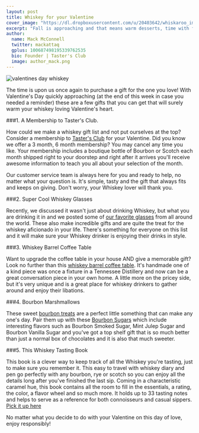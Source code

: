 ```yaml
---
layout: post
title: Whiskey for your Valentine
cover_image: "https://dl.dropboxusercontent.com/u/20403642/whiskaroo_images/whiskaroo_header_images/5.jpg"
excerpt: "Fall is approaching and that means warm desserts, time with family and friends and rich flavors! Cooking with Bourbon adds a unique twist to any dish that you’re making and we wanted to share an amazing Peach Bourbon Pie with.."
author:
  name: Mack McConnell
  twitter: mackattaq
  gplus: 100687498195339762535 
  bio: Founder | Taster's Club
  image: author_mack.png
---
```

![valentines day whiskey](https://dl.dropboxusercontent.com/u/20403642/whiskaroo_images/tc_collage_vday.jpg)

The time is upon us once again to purchase a gift for the one you love! With Valentine's Day quickly approaching (at the end of this week in case you needed a reminder) these are a few gifts that you can get that will surely warm your whiskey loving Valentine's heart. 

###1. A Membership to Taster's Club. 

How could we make a whiskey gift list and not put ourselves at the top? Consider a membership to [Taster's Club](http://www.tastersclub.com) for your Valentine. Did you know we offer a 3 month, 6 month membership? You may cancel any time you like. Your membership includes a boutique bottle of Bourbon or Scotch each month shipped right to your doorstep and right after it arrives you'll receive awesome information to teach you all about your selection of the month.

Our customer service team is always here for you and ready to help, no matter what your question is.  It's simple, tasty and the gift that always fits and keeps on giving. Don't worry, your Whiskey lover will thank you.

###2. Super Cool Whiskey Glasses

Recently, we discussed it wasn't just about drinking Whiskey, but what you are drinking it in and we posted some of [our favorite glasses](http://www.tastersclub.com/blog/best-whiskey-glases.html) from all around the world. These also make incredible gifts and are quite the treat for the whiskey aficionado in your life. There's something for everyone on this list and it will make sure your Whiskey drinker is enjoying their drinks in style. 

###3. Whiskey Barrel Coffee Table

Want to upgrade the coffee table in your house AND give a memorable gift? Look no further than this [whiskey barrel coffee table](http://www.wineenthusiast.com/handmade-vintage-oak-whiskey-barrel-coffee-table.asp). It's handmade one of a kind piece was once a fixture in a Tennessee Distillery and now can be a great conversation piece in your own home. A little more on the pricey side, but it's very unique and is a great place for whiskey drinkers to gather around and enjoy their libations. 

###4. Bourbon Marshmallows 

These sweet [bourbon treats](http://www.wondermade.com/products/bourbon) are a perfect little something that can make any one's day. Pair them up with these [Bourbon Sugars](http://bourbonbarrelfoods.com/shop/sugar/gift-set-sugars) which include interesting flavors such as Bourbon Smoked Sugar, Mint Julep Sugar and Bourbon Vanilla Sugar and you've got a top shelf gift that is so much better than just a normal box of chocolates and it is also that much sweeter. 

###5. This Whiskey Tasting Book 

This book is a clever way to keep track of all the Whiskey you're tasting, just to make sure you remember it. This easy to travel with whiskey diary and pen go perfectly with any bourbon, rye or scotch so you can enjoy all the details long after you've finished the last sip. Coming in a characteristic caramel hue, this book contains all the room to fill in the essentials, a rating, the color, a flavor wheel and so much more. It holds up to 33 tasting notes and helps to serve as a reference for both connoisseurs and casual sippers. [Pick it up here](http://www.uncommongoods.com/product/whiskey-tasting-notebook-and-pen-set)

No matter what you decide to do with your Valentine on this day of love, enjoy responsibly!